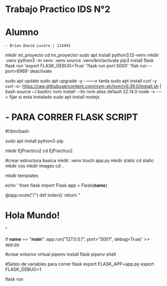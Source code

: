 #  Trabajo Practico IDS N°2 

# Alumno 
    - Brian David Lucero | 114443

mkdir mi_proyecto
cd mi_proyecto/
sudo apt install python3.12-venv
mkdir .venv
python3 -m venv .venv
source .venv/bin/activate
pip3 install flask
flask run
'export FLASK_DEBUG=True'
'flask run port 5000'
'flak run --port=6969'
deactivate


sudo apt update
sudo apt upgrade -y      ----> tarda
sudo apt install curl -y
curl -o- https://raw.githubusercontent.com/nvm-sh/nvm/v0.39.0/install.sh | bash
source ~/.bashrc
nvm install --lts
nvm alias default 22.14.0
node -v                  ---> fijar si esta instalado
sudo apt install nodejs


# - PARA CORRER FLASK SCRIPT
 #!/bin/bash
 
 sudo apt install python3-pip
 
 
 mkdir EjPractico2
 cd EjPractico2
 
 #crear estructura basica
 mkdir .venv
 touch app.py
 mkdir static
 cd static
 mkdir css
 mkdir images
 cd ..
 
 mkdir templates
 
 echo '
 from flask import Flask
 app = Flask(__name__)
 
 @app.route("/")
 def index():
     return "<h1>Hola Mundo!</h1>"
 
 if __name__ == "__main__":
     app.run("127.0.0.1", port="5001", debug=True)' >> app.py
 
 
 #crear entorno virtual
 pipenv install flask
 pipenv shell
 
 #Seteo de variables para correr flask
 export FLASK_APP=app.py
 export FLASK_DEBUG=1
 
 flask run
